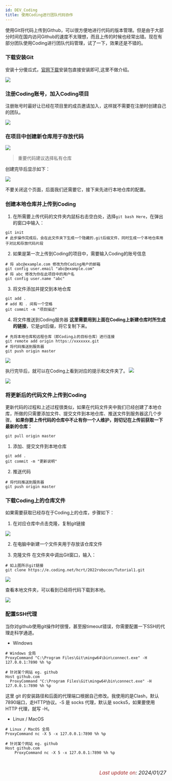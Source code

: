 ```yaml
---
id: DEV_Coding
title: 使用Coding进行团队代码协作
---
```




使用Git将代码上传到Github，可以很方便地进行代码的版本管理。但是由于大部分时间在国内访问Github的速度不太理想，而且上传的时候也经常出错。现在有部分团队使用Coding进行团队代码管理，试了一下，效果还是不错的。

### 下载安装Git

安装十分傻瓜式，<a href="https://git-scm.com/" target="_blank" rel="noopener">官网下载</a>安装包直接安装即可,这里不做介绍。

![](./assets/coding/coding_blog_4.png)

### 注册Coding账号，加入Coding项目
注册账号时最好让已经在项目里的成员邀请加入，这样就不需要在注册时创建自己的团队。

![](./assets/coding/coding_blog_1.png)

### 在项目中创建新仓库用于存放代码

![](./assets/coding/coding_blog_2.png)

> 重要代码建议选择私有仓库

创建完毕后显示如下：

![](./assets/coding/coding_blog_3.png)

不要关闭这个页面，后面我们还需要它，接下来先进行本地仓库的配置。

### 创建本地仓库并上传到Coding
1. 在所需要上传代码的文件夹内鼠标右击空白处，选择`git bash Here`，在弹出的窗口中输入：
```
git init
# 此步操作完成后，会在此文件夹下生成一个隐藏的.git后缀文件，同时生成一个本地仓库用于对比和存放代码片段
```
2. 如果是第一次上传到Coding的项目中，需要输入Coding的账号信息
```
# 将 abc@example.com 修改为你Coding用户的邮箱
git config user.email "abc@example.com"
# 将 abc 修改为你在此项目中的用户名
git config user.name "abc"
```

3. 将文件添加并提交到本地仓库
```
git add .
# add 和 . 间有一个空格
git commit -m "项目描述"
```

4. 将文件推送到Coding服务器
    **这里需要用到上面在Coding上新建仓库时所生成的链接**，它是git后缀，将它复制下来。
```
# 先将本地仓库和远程仓库（即Coding上的目标仓库）进行连接
git remote add origin https://xxxxxxx.git
# 将代码推送到服务器
git push origin master
```
![](./assets/coding/coding_blog_5.png)

执行完毕后，就可以在Coding上看到对应的提示和文件夹了。
![](./assets/coding/coding_blog_6.png)

![](./assets/coding/coding_blog_7.png)

### 将更新后的代码文件上传到Coding
更新代码的过程和上述过程很类似，如果在代码文件夹中我们已经创建了本地仓库，所做的只需要添加文件、提交文件到本地仓库、推送文件到服务器这几个步骤。
**如果你要上传代码的仓库中不止有你一个人维护，则切记在上传前获取一下最新的仓库：**
```
git pull origin master
```
1. 添加、提交文件到本地仓库
```
git add .
git commit -m "更新说明"
```
2. 推送代码
```
# 将代码推送到服务器
git push origin master
```

### 下载Coding上的仓库文件
如果需要获取已经存在于Coding上的仓库，步骤如下：
1. 在对应仓库中点击克隆，复制git链接

![](./assets/coding/coding_blog_8.png)

2. 在电脑中新建一个文件夹用于存放该仓库文件

3. 克隆文件
在文件夹中调出Git窗口，输入：
```
# 如上图所示git链接
git clone https://e.coding.net/hcrt/2022robocon/Tutorial1.git
```
![](./assets/coding/coding_blog_9.png)

  查看本地文件夹，可以看到已经将代码下载到本地。

  ![](./assets/coding/coding_blog_10.png)

### 配置SSH代理
当你对github使用git操作时很慢，甚至报timeout错误，你需要配置一下SSH的代理走科学通道。
- Windows
```shell title="~/.ssh/config"
# Windows 全局
ProxyCommand "C:\Program Files\Git\mingw64\bin\connect.exe" -H 127.0.0.1:7890 %h %p

# 针对某个网站 eg. github
Host github.com
  ProxyCommand "C:\Program Files\Git\mingw64\bin\connect.exe" -H 127.0.0.1:7890 %h %p
```
这里 git 的安装路径和后面的代理端口根据自己修改。我使用的是Clash，默认7890端口，走HTTP协议。-S 是 socks 代理，默认是 socks5，如果要使用 HTTP 代理，就写 -H。

- Linux / MacOS
```shell title="~/.ssh/config"
# Linux / MacOS 全局
ProxyCommand nc -X 5 -x 127.0.0.1:7890 %h %p

# 针对某个网站 eg. github
Host github.com
    ProxyCommand nc -X 5 -x 127.0.0.1:7890 %h %p
```

<br/>
<p align="right"><i> <font size="3"><font color = "brown">Last update on</font>: 2024/01/27 </font></i></p>